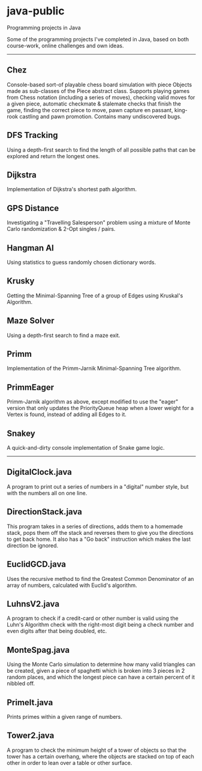 # java-public
Programming projects in Java

Some of the programming projects I've completed in Java, based on both course-work, online challenges and own ideas.

---
## Chez
Console-based sort-of playable chess board simulation with piece Objects made as sub-classes of the Piece abstract class. Supports playing games from Chess notation (including a series of moves), checking valid moves for a given piece, automatic checkmate & stalemate checks that finish the game, finding the correct piece to move, pawn capture en passant, king-rook castling and pawn promotion. Contains many undiscovered bugs.

## DFS Tracking
Using a depth-first search to find the length of all possible paths that can be explored and return the longest ones.

## Dijkstra
Implementation of Dijkstra's shortest path algorithm.

## GPS Distance
Investigating a "Travelling Salesperson" problem using a mixture of Monte Carlo randomization & 2-Opt singles / pairs.

## Hangman AI
Using statistics to guess randomly chosen dictionary words.

## Krusky
Getting the Minimal-Spanning Tree of a group of Edges using Kruskal's Algorithm.

## Maze Solver
Using a depth-first search to find a maze exit.

## Primm
Implementation of the Primm-Jarnik Minimal-Spanning Tree algorithm.

## PrimmEager
Primm-Jarnik algorithm as above, except modified to use the "eager" version that only updates the PriorityQueue heap when a lower weight for a Vertex is found, instead of adding all Edges to it.

## Snakey
A quick-and-dirty console implementation of Snake game logic.

***

## DigitalClock.java
A program to print out a series of numbers in a "digital" number style, but with the numbers all on one line.

## DirectionStack.java
This program takes in a series of directions, adds them to a homemade stack, pops them off the stack and reverses them to give you the directions to get back home. It also has a "Go back" instruction which makes the last direction be ignored.

## EuclidGCD.java
Uses the recursive method to find the Greatest Common Denominator of an array of numbers, calculated with Euclid's algorithm.

## LuhnsV2.java
A program to check if a credit-card or other number is valid using the Luhn's Algorithm check with the right-most digit being a check number and even digits after that being doubled, etc.

## MonteSpag.java
Using the Monte Carlo simulation to determine how many valid triangles can be created, given a piece of spaghetti which is broken into 3 pieces in 2 random places, and which the longest piece can have a certain percent of it nibbled off.

## PrimeIt.java
Prints primes within a given range of numbers.

## Tower2.java
A program to check the minimum height of a tower of objects so that the tower has a certain overhang, where the objects are stacked on top of each other in order to lean over a table or other surface.
